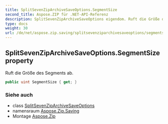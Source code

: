 ```yaml
---
title: SplitSevenZipArchiveSaveOptions.SegmentSize
second_title: Aspose.ZIP für .NET-API-Referenz
description: SplitSevenZipArchiveSaveOptions eigendom. Ruft die Größe des Segments ab.
type: docs
weight: 30
url: /de/net/aspose.zip.saving/splitsevenziparchivesaveoptions/segmentsize/
---
```

## SplitSevenZipArchiveSaveOptions.SegmentSize property

Ruft die Größe des Segments ab.

```csharp
public uint SegmentSize { get; }
```

### Siehe auch

* class [SplitSevenZipArchiveSaveOptions](../)
* namensraum [Aspose.Zip.Saving](../../splitsevenziparchivesaveoptions/)
* Montage [Aspose.Zip](../../../)


